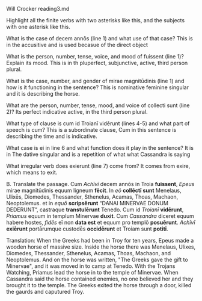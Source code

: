 Will Crocker reading3.md

Highlight all the finite verbs with two asterisks like this, and the subjects with one asterisk like this.

What is the case of decem annōs (line 1) and what use of that case? This is in the accusitive and is used becasue of the direct object

What is the person, number, tense, voice, and mood of fuissent (line 1)? Explain its mood. This is in th pluperfect, subjunctive, active, third person plural. 

What is the case, number, and gender of mirae magnitūdinis (line 1) and how is it functioning in the sentence? This is nominative feminine singular and it is describing the horse. 

What are the person, number, tense, mood, and voice of collecti sunt (line 2)? Its perfect indicative active, in the third person plural. 

What type of clause is cum id Troianī vidērunt (lines 4-5) and what part of speech is cum? This is a subordinate clause, Cum in this sentence is describing the time and is indicative.

What case is ei in line 6 and what function does it play in the sentence? It is in  The dative singular and is a repetition of what what Cassandra is saying

What irregular verb does exierunt (line 7) come from? It comes from exire, which means to exit. 

B. Translate the passage.
Cum *Achīvī* decem annōs in Troia **fuissent**, *Epeus* mirae magnitūdinis equum ligneum **fēcit**. 
In *eō* **collēctī sunt** Menelaus, Ulixēs, Diomedes, Thessander, Sthenelus, Acamas, Thoas, Machaon, Neoptolemus. 
et in *equō* **scripsērunt** “DANAI MINERVAE DONUM DEDERUNT”, castraque **transtulērunt** Tenedo. 
Cum id *Troianī* **vidērunt**, *Priamus* equum in templum Minervae **duxit**. 
Cum *Cassandra* diceret equum habere hostes, *fidēs* eī non **data est** et equum pro templō **posuērunt**. 
*Achīvī* **exiērunt** portārumque custodēs **occidērunt** et Troiam sunt **potitī**.

Translation: When the Greeks had been in Troy for ten years, Epeus made a wooden horse of massive size.
Inside the horse there was Menelaus, Ulixes, Diomedes, Thessander, Sthenelus, Acamas, Thoas, Machaon, and Neoptolemus.
And on the horse was written, "The Greeks gave the gift to Minervae", and it was moved in to camp at Tenedo.
With the Trojans Watching, Priamus lead the horse in to the temple of Minervae.
When Cassandra said the horse contained enemies, no one believed her and they brought it to the temple.
The Greeks exited the horse through a door, killed the gaurds and caputured Troy.
